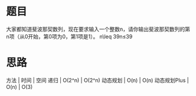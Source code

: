# 题目
大家都知道斐波那契数列，现在要求输入一个整数n，请你输出斐波那契数列的第n项（从0开始，第0项为0，第1项是1）。
n\leq 39n≤39

# 思路
方法 | 时间     | 空间
递归 | O(2^n)  | O(2^n)
动态规划 | O(n) | O(n)
动态规划Plus | O(n) | O(3)